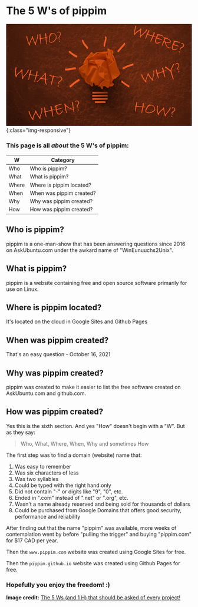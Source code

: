 # The 5 W's of pippim

![The 5 Ws (and 1 H) that should be asked of every project!](/assets/img/Blog_Project-Management-101.png){:class="img-responsive"}

### This page is all ***about*** the 5 W's of pippim:

| W     | Category                 |
| ----- | ------------------------ |
| Who   | Who is pippim?           |
| What  | What is pippim?          |
| Where | Where is pippim located? |
| When  | When was pippim created? |
| Why   | Why was pippim created?  |
| How   | How was pippim created?  |



## Who is pippim?

pippim is a one-man-show that has been answering questions since 2016 on AskUbuntu.com under the awkard name of "WinEunuuchs2Unix".

## What is pippim?

pippim is a website containing free and open source software primarily for use on Linux.

## Where is pippim located?

It's located on the cloud in Google Sites and Github Pages

## When was pippim created?

That's an easy question - October 16, 2021

## Why was pippim created?

pippim was created to make it easier to list the free software created on AskUbuntu.com and github.com.

## How was pippim created?

Yes this is the sixth section. And yes "How" doesn't begin with a "W". But as they say:

> Who, What, Where, When, Why and sometimes How

The first step was to find a domain (website) name that:

1. Was easy to remember
2. Was six characters of less
3. Was two syllables
4. Could be typed with the right hand only
5. Did not contain "-" or digits like "9", "0", etc.
6. Ended in ".com" instead of ".net" or ".org", etc.
7. Wasn't a name already reserved and being sold for thousands of dollars
8. Could be purchased from Google Domains that offers good security, performance and reliability

After finding out that the name "pippim" was available, more weeks of contemplation went by before "pulling the trigger" and buying "pippim.com" for $17 CAD per year.

Then the `www.pippim.com` website was created using Google Sites for free.

Then the `pippim.github.io` website was created using Github Pages for free.

### Hopefully you enjoy the freedom! :)

**Image credit:** [The 5 Ws (and 1 H) that should be asked of every project!](https://www.workfront.com/blog/project-management-101-the-5-ws-and-1-h-that-should-be-asked-of-every-project)

